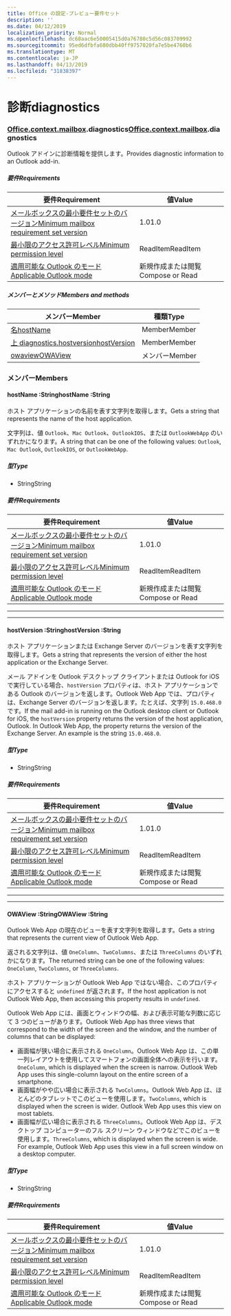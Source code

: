 ```yaml
---
title: Office の設定-プレビュー要件セット
description: ''
ms.date: 04/12/2019
localization_priority: Normal
ms.openlocfilehash: dc68aac6e50005415d0a76780c5d56c083709992
ms.sourcegitcommit: 95ed6dfbfa680dbb40ff9757020fa7e5be4760b6
ms.translationtype: MT
ms.contentlocale: ja-JP
ms.lasthandoff: 04/13/2019
ms.locfileid: "31838397"
---
```

# <a name="diagnostics"></a><span data-ttu-id="adc22-102">診断</span><span class="sxs-lookup"><span data-stu-id="adc22-102">diagnostics</span></span>

### <a name="officeofficemdcontextofficecontextmdmailboxofficecontextmailboxmddiagnostics"></a><span data-ttu-id="adc22-103">[Office](Office.md)[.context](Office.context.md)[.mailbox](Office.context.mailbox.md).diagnostics</span><span class="sxs-lookup"><span data-stu-id="adc22-103">[Office](Office.md)[.context](Office.context.md)[.mailbox](Office.context.mailbox.md).diagnostics</span></span>

<span data-ttu-id="adc22-104">Outlook アドインに診断情報を提供します。</span><span class="sxs-lookup"><span data-stu-id="adc22-104">Provides diagnostic information to an Outlook add-in.</span></span>

##### <a name="requirements"></a><span data-ttu-id="adc22-105">要件</span><span class="sxs-lookup"><span data-stu-id="adc22-105">Requirements</span></span>

|<span data-ttu-id="adc22-106">要件</span><span class="sxs-lookup"><span data-stu-id="adc22-106">Requirement</span></span>| <span data-ttu-id="adc22-107">値</span><span class="sxs-lookup"><span data-stu-id="adc22-107">Value</span></span>|
|---|---|
|[<span data-ttu-id="adc22-108">メールボックスの最小要件セットのバージョン</span><span class="sxs-lookup"><span data-stu-id="adc22-108">Minimum mailbox requirement set version</span></span>](/office/dev/add-ins/reference/requirement-sets/outlook-api-requirement-sets)| <span data-ttu-id="adc22-109">1.0</span><span class="sxs-lookup"><span data-stu-id="adc22-109">1.0</span></span>|
|[<span data-ttu-id="adc22-110">最小限のアクセス許可レベル</span><span class="sxs-lookup"><span data-stu-id="adc22-110">Minimum permission level</span></span>](/outlook/add-ins/understanding-outlook-add-in-permissions)| <span data-ttu-id="adc22-111">ReadItem</span><span class="sxs-lookup"><span data-stu-id="adc22-111">ReadItem</span></span>|
|[<span data-ttu-id="adc22-112">適用可能な Outlook のモード</span><span class="sxs-lookup"><span data-stu-id="adc22-112">Applicable Outlook mode</span></span>](/outlook/add-ins/#extension-points)| <span data-ttu-id="adc22-113">新規作成または閲覧</span><span class="sxs-lookup"><span data-stu-id="adc22-113">Compose or Read</span></span>|

##### <a name="members-and-methods"></a><span data-ttu-id="adc22-114">メンバーとメソッド</span><span class="sxs-lookup"><span data-stu-id="adc22-114">Members and methods</span></span>

| <span data-ttu-id="adc22-115">メンバー</span><span class="sxs-lookup"><span data-stu-id="adc22-115">Member</span></span> | <span data-ttu-id="adc22-116">種類</span><span class="sxs-lookup"><span data-stu-id="adc22-116">Type</span></span> |
|--------|------|
| [<span data-ttu-id="adc22-117">名</span><span class="sxs-lookup"><span data-stu-id="adc22-117">hostName</span></span>](#hostname-string) | <span data-ttu-id="adc22-118">Member</span><span class="sxs-lookup"><span data-stu-id="adc22-118">Member</span></span> |
| [<span data-ttu-id="adc22-119">上 diagnostics.hostversion</span><span class="sxs-lookup"><span data-stu-id="adc22-119">hostVersion</span></span>](#hostversion-string) | <span data-ttu-id="adc22-120">Member</span><span class="sxs-lookup"><span data-stu-id="adc22-120">Member</span></span> |
| [<span data-ttu-id="adc22-121">owaview</span><span class="sxs-lookup"><span data-stu-id="adc22-121">OWAView</span></span>](#owaview-string) | <span data-ttu-id="adc22-122">メンバー</span><span class="sxs-lookup"><span data-stu-id="adc22-122">Member</span></span> |

### <a name="members"></a><span data-ttu-id="adc22-123">メンバー</span><span class="sxs-lookup"><span data-stu-id="adc22-123">Members</span></span>

####  <a name="hostname-string"></a><span data-ttu-id="adc22-124">hostName :String</span><span class="sxs-lookup"><span data-stu-id="adc22-124">hostName :String</span></span>

<span data-ttu-id="adc22-125">ホスト アプリケーションの名前を表す文字列を取得します。</span><span class="sxs-lookup"><span data-stu-id="adc22-125">Gets a string that represents the name of the host application.</span></span>

<span data-ttu-id="adc22-126">文字列は、値 `Outlook`、`Mac Outlook`、`OutlookIOS`、または `OutlookWebApp` のいずれかになります。</span><span class="sxs-lookup"><span data-stu-id="adc22-126">A string that can be one of the following values: `Outlook`, `Mac Outlook`, `OutlookIOS`, or `OutlookWebApp`.</span></span>

##### <a name="type"></a><span data-ttu-id="adc22-127">型</span><span class="sxs-lookup"><span data-stu-id="adc22-127">Type</span></span>

*   <span data-ttu-id="adc22-128">String</span><span class="sxs-lookup"><span data-stu-id="adc22-128">String</span></span>

##### <a name="requirements"></a><span data-ttu-id="adc22-129">要件</span><span class="sxs-lookup"><span data-stu-id="adc22-129">Requirements</span></span>

|<span data-ttu-id="adc22-130">要件</span><span class="sxs-lookup"><span data-stu-id="adc22-130">Requirement</span></span>| <span data-ttu-id="adc22-131">値</span><span class="sxs-lookup"><span data-stu-id="adc22-131">Value</span></span>|
|---|---|
|[<span data-ttu-id="adc22-132">メールボックスの最小要件セットのバージョン</span><span class="sxs-lookup"><span data-stu-id="adc22-132">Minimum mailbox requirement set version</span></span>](/office/dev/add-ins/reference/requirement-sets/outlook-api-requirement-sets)| <span data-ttu-id="adc22-133">1.0</span><span class="sxs-lookup"><span data-stu-id="adc22-133">1.0</span></span>|
|[<span data-ttu-id="adc22-134">最小限のアクセス許可レベル</span><span class="sxs-lookup"><span data-stu-id="adc22-134">Minimum permission level</span></span>](/outlook/add-ins/understanding-outlook-add-in-permissions)| <span data-ttu-id="adc22-135">ReadItem</span><span class="sxs-lookup"><span data-stu-id="adc22-135">ReadItem</span></span>|
|[<span data-ttu-id="adc22-136">適用可能な Outlook のモード</span><span class="sxs-lookup"><span data-stu-id="adc22-136">Applicable Outlook mode</span></span>](/outlook/add-ins/#extension-points)| <span data-ttu-id="adc22-137">新規作成または閲覧</span><span class="sxs-lookup"><span data-stu-id="adc22-137">Compose or Read</span></span>|

---
---

####  <a name="hostversion-string"></a><span data-ttu-id="adc22-138">hostVersion :String</span><span class="sxs-lookup"><span data-stu-id="adc22-138">hostVersion :String</span></span>

<span data-ttu-id="adc22-139">ホスト アプリケーションまたは Exchange Server のバージョンを表す文字列を取得します。</span><span class="sxs-lookup"><span data-stu-id="adc22-139">Gets a string that represents the version of either the host application or the Exchange Server.</span></span>

<span data-ttu-id="adc22-p101">メール アドインを Outlook デスクトップ クライアントまたは Outlook for iOS で実行している場合、`hostVersion` プロパティは、ホスト アプリケーションである Outlook のバージョンを返します。Outlook Web App では、プロパティは、Exchange Server のバージョンを返します。たとえば、文字列 `15.0.468.0` です。</span><span class="sxs-lookup"><span data-stu-id="adc22-p101">If the mail add-in is running on the Outlook desktop client or Outlook for iOS, the `hostVersion` property returns the version of the host application, Outlook. In Outlook Web App, the property returns the version of the Exchange Server. An example is the string `15.0.468.0`.</span></span>

##### <a name="type"></a><span data-ttu-id="adc22-143">型</span><span class="sxs-lookup"><span data-stu-id="adc22-143">Type</span></span>

*   <span data-ttu-id="adc22-144">String</span><span class="sxs-lookup"><span data-stu-id="adc22-144">String</span></span>

##### <a name="requirements"></a><span data-ttu-id="adc22-145">要件</span><span class="sxs-lookup"><span data-stu-id="adc22-145">Requirements</span></span>

|<span data-ttu-id="adc22-146">要件</span><span class="sxs-lookup"><span data-stu-id="adc22-146">Requirement</span></span>| <span data-ttu-id="adc22-147">値</span><span class="sxs-lookup"><span data-stu-id="adc22-147">Value</span></span>|
|---|---|
|[<span data-ttu-id="adc22-148">メールボックスの最小要件セットのバージョン</span><span class="sxs-lookup"><span data-stu-id="adc22-148">Minimum mailbox requirement set version</span></span>](/office/dev/add-ins/reference/requirement-sets/outlook-api-requirement-sets)| <span data-ttu-id="adc22-149">1.0</span><span class="sxs-lookup"><span data-stu-id="adc22-149">1.0</span></span>|
|[<span data-ttu-id="adc22-150">最小限のアクセス許可レベル</span><span class="sxs-lookup"><span data-stu-id="adc22-150">Minimum permission level</span></span>](/outlook/add-ins/understanding-outlook-add-in-permissions)| <span data-ttu-id="adc22-151">ReadItem</span><span class="sxs-lookup"><span data-stu-id="adc22-151">ReadItem</span></span>|
|[<span data-ttu-id="adc22-152">適用可能な Outlook のモード</span><span class="sxs-lookup"><span data-stu-id="adc22-152">Applicable Outlook mode</span></span>](/outlook/add-ins/#extension-points)| <span data-ttu-id="adc22-153">新規作成または閲覧</span><span class="sxs-lookup"><span data-stu-id="adc22-153">Compose or Read</span></span>|

---
---

####  <a name="owaview-string"></a><span data-ttu-id="adc22-154">OWAView :String</span><span class="sxs-lookup"><span data-stu-id="adc22-154">OWAView :String</span></span>

<span data-ttu-id="adc22-155">Outlook Web App の現在のビューを表す文字列を取得します。</span><span class="sxs-lookup"><span data-stu-id="adc22-155">Gets a string that represents the current view of Outlook Web App.</span></span>

<span data-ttu-id="adc22-156">返される文字列は、値 `OneColumn`、`TwoColumns`、または `ThreeColumns` のいずれかになります。</span><span class="sxs-lookup"><span data-stu-id="adc22-156">The returned string can be one of the following values: `OneColumn`, `TwoColumns`, or `ThreeColumns`.</span></span>

<span data-ttu-id="adc22-157">ホスト アプリケーションが Outlook Web App ではない場合、このプロパティにアクセスすると `undefined` が返されます。</span><span class="sxs-lookup"><span data-stu-id="adc22-157">If the host application is not Outlook Web App, then accessing this property results in `undefined`.</span></span>

<span data-ttu-id="adc22-158">Outlook Web App には、画面とウィンドウの幅、および表示可能な列数に応じて 3 つのビューがあります。</span><span class="sxs-lookup"><span data-stu-id="adc22-158">Outlook Web App has three views that correspond to the width of the screen and the window, and the number of columns that can be displayed:</span></span>

*   <span data-ttu-id="adc22-p102">画面幅が狭い場合に表示される `OneColumn`。Outlook Web App は、この単一列レイアウトを使用してスマートフォンの画面全体への表示を行います。</span><span class="sxs-lookup"><span data-stu-id="adc22-p102">`OneColumn`, which is displayed when the screen is narrow. Outlook Web App uses this single-column layout on the entire screen of a smartphone.</span></span>
*   <span data-ttu-id="adc22-p103">画面幅がやや広い場合に表示される `TwoColumns`。Outlook Web App は、ほとんどのタブレットでこのビューを使用します。</span><span class="sxs-lookup"><span data-stu-id="adc22-p103">`TwoColumns`, which is displayed when the screen is wider. Outlook Web App uses this view on most tablets.</span></span>
*   <span data-ttu-id="adc22-p104">画面幅が広い場合に表示される `ThreeColumns`。Outlook Web App は、デスクトップ コンピューターのフル スクリーン ウィンドウなどでこのビューを使用します。</span><span class="sxs-lookup"><span data-stu-id="adc22-p104">`ThreeColumns`, which is displayed when the screen is wide. For example, Outlook Web App uses this view in a full screen window on a desktop computer.</span></span>

##### <a name="type"></a><span data-ttu-id="adc22-165">型</span><span class="sxs-lookup"><span data-stu-id="adc22-165">Type</span></span>

*   <span data-ttu-id="adc22-166">String</span><span class="sxs-lookup"><span data-stu-id="adc22-166">String</span></span>

##### <a name="requirements"></a><span data-ttu-id="adc22-167">要件</span><span class="sxs-lookup"><span data-stu-id="adc22-167">Requirements</span></span>

|<span data-ttu-id="adc22-168">要件</span><span class="sxs-lookup"><span data-stu-id="adc22-168">Requirement</span></span>| <span data-ttu-id="adc22-169">値</span><span class="sxs-lookup"><span data-stu-id="adc22-169">Value</span></span>|
|---|---|
|[<span data-ttu-id="adc22-170">メールボックスの最小要件セットのバージョン</span><span class="sxs-lookup"><span data-stu-id="adc22-170">Minimum mailbox requirement set version</span></span>](/office/dev/add-ins/reference/requirement-sets/outlook-api-requirement-sets)| <span data-ttu-id="adc22-171">1.0</span><span class="sxs-lookup"><span data-stu-id="adc22-171">1.0</span></span>|
|[<span data-ttu-id="adc22-172">最小限のアクセス許可レベル</span><span class="sxs-lookup"><span data-stu-id="adc22-172">Minimum permission level</span></span>](/outlook/add-ins/understanding-outlook-add-in-permissions)| <span data-ttu-id="adc22-173">ReadItem</span><span class="sxs-lookup"><span data-stu-id="adc22-173">ReadItem</span></span>|
|[<span data-ttu-id="adc22-174">適用可能な Outlook のモード</span><span class="sxs-lookup"><span data-stu-id="adc22-174">Applicable Outlook mode</span></span>](/outlook/add-ins/#extension-points)| <span data-ttu-id="adc22-175">新規作成または閲覧</span><span class="sxs-lookup"><span data-stu-id="adc22-175">Compose or Read</span></span>|
